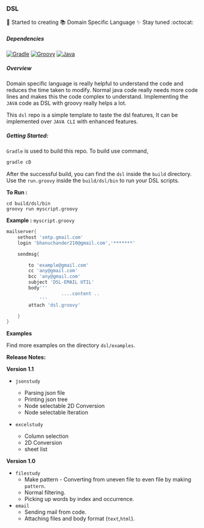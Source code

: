 ### DSL
:paw_prints: Started to creating :books: Domain Specific Language
:sparkles: Stay tuned :octocat:

##### Dependencies

[![Gradle](https://img.shields.io/badge/gradle-4.5-orange.svg?longCache=true&style=plastic)](https://gradle.org/)
[![Groovy](https://img.shields.io/badge/groovy-2.4.11-orange.svg?longCache=true&style=plastic)](http://groovy-lang.org/)
[![Java](https://img.shields.io/badge/java-1.8.0__171-orange.svg?longCache=true&style=plastic)](https://www.java.com)


##### Overview

Domain specific language is really helpful to understand the code and reduces 
the time taken to modify. Normal java code really needs more code lines and makes
this the code complex to understand. Implementing the `JAVA` code as DSL with groovy
really helps a lot.

This `dsl` repo is a simple template to taste the dsl features, It can be
implemented over `JAVA CLI` with enhanced features.


##### Getting Started:

`Gradle` is used to build this repo. To build use command,

```groovy
gradle cD
```

After the successful build, you can find the `dsl` inside the `build` directory.
Use the `run.groovy` inside the `build/dsl/bin` to run your DSL scripts.

**To Run :**

```text
cd build/dsl/bin
groovy run myscript.groovy
```

**Example :** `myscript.groovy`

```groovy
mailserver{
    sethost 'smtp.gmail.com'
    login 'bhanuchander210@gmail.com','*******'

    sendmsg{

        to 'example@gmail.com'
        cc 'any@gmail.com'
        bcc 'any@gmail.com'
        subject 'DSL-EMAIL UTIL'
        body'''
                    ....content ..
            '''
        attach 'dsl.groovy'

    }
}
``` 
**Examples**
 
 Find more examples on the directory `dsl/examples`.

**Release Notes:**

**Version 1.1**

- `jsonstudy`
   - Parsing json file
   - Printing json tree
   - Node selectable 2D Conversion
   - Node selectable Iteration
   
- `excelstudy`
    - Column selection
    - 2D Conversion
    - sheet list
    
**Version 1.0**

- `filestudy`
    - Make pattern - Converting from uneven file to even file by making `pattern`.
    - Normal filtering.
    - Picking up words by index and occurrence. 
- `email`
    - Sending mail from code.
    - Attaching files and body format (`text`,`html`).